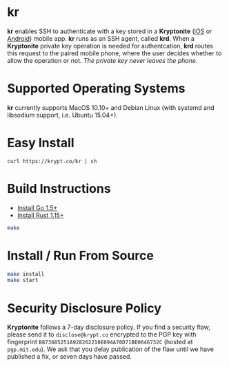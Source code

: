 # kr
__kr__ enables SSH to authenticate with a key stored in a __Kryptonite__
([iOS](https://github.com/kryptonite-ios) or
[Android](https://github.com/kryptco/kryptonite-android)) mobile app. __kr__
runs as an SSH agent, called __krd__. When a __Kryptonite__ private key
operation is needed for authentcation, __krd__ routes this request to the
paired mobile phone, where the user decides whether to allow the operation or
not. _The private key never leaves the phone._

# Supported Operating Systems
__kr__ currently supports MacOS 10.10+ and Debian Linux (with systemd and
libsodium support, i.e. Ubuntu 15.04+).

# Easy Install
`curl https://krypt.co/kr | sh`

# Build Instructions
- [Install Go 1.5+](https://golang.org/doc/install)
- [Install Rust 1.15+](https://www.rustup.rs)
```sh
make
```

# Install / Run From Source
```sh
make install
make start
```

# Security Disclosure Policy
__Kryptonite__ follows a 7-day disclosure policy. If you find a security flaw,
please send it to `disclose@krypt.co` encrypted to the PGP key with
fingerprint `B873685251A928262210E094A70D71BE0646732C` (hosted at
`pgp.mit.edu`). We ask that you delay publication of the flaw until we have
published a fix, or seven days have passed.
